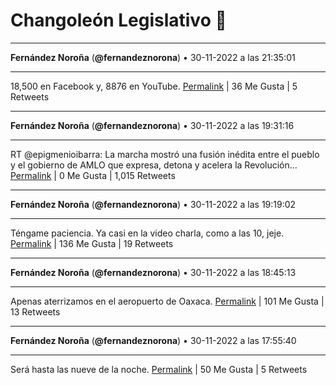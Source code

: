 # Changoleón Legislativo 🙈
*****
**Fernández Noroña** (**@fernandeznorona**) • 30-11-2022 a las 21:35:01
*****
18,500 en Facebook y, 8876 en YouTube.
[Permalink](https://twitter.com/fernandeznorona/status/1598188900731998208) | 36 Me Gusta | 5 Retweets
*****
**Fernández Noroña** (**@fernandeznorona**) • 30-11-2022 a las 19:31:16
*****
RT @epigmenioibarra: La marcha mostró una fusión inédita entre el pueblo y el gobierno de AMLO que expresa, detona y acelera la Revolución…
[Permalink](https://twitter.com/fernandeznorona/status/1598157760067440640) | 0 Me Gusta | 1,015 Retweets
*****
**Fernández Noroña** (**@fernandeznorona**) • 30-11-2022 a las 19:19:02
*****
Téngame paciencia. Ya casi en la video charla, como a las 10, jeje.
[Permalink](https://twitter.com/fernandeznorona/status/1598154680450043907) | 136 Me Gusta | 19 Retweets
*****
**Fernández Noroña** (**@fernandeznorona**) • 30-11-2022 a las 18:45:13
*****
Apenas aterrizamos en el aeropuerto de Oaxaca.
[Permalink](https://twitter.com/fernandeznorona/status/1598146168630169600) | 101 Me Gusta | 13 Retweets
*****
**Fernández Noroña** (**@fernandeznorona**) • 30-11-2022 a las 17:55:40
*****
Será hasta las nueve de la noche.
[Permalink](https://twitter.com/fernandeznorona/status/1598133699408977920) | 50 Me Gusta | 5 Retweets